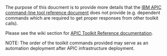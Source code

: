 The purpose of this doucment is to provide more details that the [IBM APIC command-line tool reference document](https://www.ibm.com/docs/en/api-connect/10.0.1.x?topic=information-toolkit-command-line-tool-reference) does not provide (e.g. dependent commands which are required to get proper responses from other toolkit calls).  

Please see the wiki section for [APIC Toolkit Reference documentation](https://github.com/ibmArtifacts/APIC_Toolkit_Reference/wiki/APIC-Toolkit-Reference).  

NOTE: The order of the toolkit commands provided may serve as an automation deployment after APIC infrastructure deployment.
